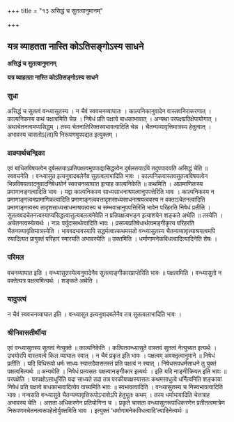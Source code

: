+++
title = "१३ असिद्धं च सुतत्वानुमानम्"

+++


## यत्र व्याहतता नास्ति कोऽतिसङ्गोऽस्य साधने

**असिद्धं च सुतत्वानुमानम्**

**यत्र व्याहतता नास्ति कोऽतिसङ्गोऽस्य साधने**

### **सुधा**

असिद्धं च सुतत्वं वन्ध्यासुतस्य । न चैवं स्ववचनव्याघातः । काल्पनिकानुवादेन वास्तवनिराकरणात् । काल्पनिकस्य कथं पक्षत्वमिति चेन्न । निषेधं प्रति पक्षत्वे बाधकाभावात् । अन्यथा परपक्षप्रतिक्षेपायोगात् । अथाचेतनत्वमप्यसिद्धम् । तस्य चेतनातिरिक्तस्वभावत्वादिति चेन्न । चैतन्यव्यावृत्तिमात्रस्य हेतुत्वात् । अभावस्य चासतोऽ(ता)पि निरूपणमुपपद्यत इत्युक्तम् ।

### **वाक्यार्थचन्द्रिका**

एवं बाधितविषयत्वेन दुर्बलतयाऽप्रतिपक्षत्वमुपपाद्यासिद्धत्वेन दुर्बलतयाऽपि तदुपपादयति असिद्धं चेति ॥ स्ववचनेति । वन्ध्यासुत इत्यनुवादबलेनैव सुतत्वलाभादिति भावः । काल्पनिकवास्तवसुतत्वविषयत्वेन भिन्नविषयत्वादनुवादनिषेधयोर्न स्ववचनव्याघात इत्याह काल्पनिकेति ॥ कथमिति । अप्रामाणिकस्य प्रमाणानङ्गत्वादिति भावः । यद्वा काल्पनिकस्य साध्यसाधनाश्रयत्वानुपपत्तेरिति भावः । काल्पनिकस्य न प्रमाणाङ्गत्वमप्रामाणिकत्वादिति प्रमाणाङ्गत्ववत्तादृशसाध्यसाधनाश्रयत्ववस्य न वक्ताऽचेतनत्वादिति प्रमाणाङ्गत्वस्य तादृशसाध्यसाधनाश्रयत्वस्य च सम्भवान्नानुपपत्तिरिति भावेन परिहरति निषेधं प्रतीति । सुतत्ववदचेतनत्वस्याप्यसिद्धत्वात्तुल्यबलत्वमेवेति न प्रतिपक्षत्वभङ्ग इत्याशयेन शङ्कते अथेति ॥ तस्येति । अचेतनत्वस्येत्यर्थः । नञः पर्युदासार्थत्वादिति भावः । प्रसज्यप्रतिषेधार्थत्वमङ्गीकृत्य परिहरति चैतन्यव्यावृत्तिमात्रस्येति । भाववदभावस्यापि सद्धर्मत्वात्कथमसतो वन्ध्यासुतस्य चैतन्यव्यावृत्त्याश्रयत्वमपि स्यादित्यत प्रागुक्तं परिहारं स्मारयति अभावस्येति ॥ उक्तमिति । धर्माणामनेकविधत्वादित्यादिनेति शेषः ।

### **परिमल**

वचनव्याघात इति । वन्ध्यासुतस्येत्यनुवादेनैव सुतत्वाङ्गीकारप्राप्तेरिति भावः ॥ पक्षत्वमिति । वन्ध्यासुतो न वक्तेत्यत्र पक्षत्वमित्यर्थः । शङ्कते अथेति ।

### **यादुपत्यं**

न चैवं स्ववचनव्याघात इति । वन्ध्यासुत इत्यनुवादबलेनैव तत्र सुतत्वलाभादिति भावः ।

### **श्रीनिवासतीर्थीया**

एवं वन्ध्यासुतस्य सुतत्वं नेत्युक्ते ॥ काल्पनिकेति । कल्पितवन्ध्यासुते वास्तवं सुतत्वं नेत्युच्यत इत्यर्थः । उभयोरपि वास्तवत्वे किल व्याघातः स्वात् । न चैवं प्रकृत इति भावः । पक्षत्वम् अवक्तृत्वानुमाने ॥ निषेधं प्रतीति । यदि विधिरूपो धर्मः साध्यः स्यात्तदैवासतस्तं प्रति पक्षत्वं न स्यात् । निषेधरूपधर्मसाधने तु युक्तं पक्षत्वमित्यर्थः ॥ अन्यथेति । निषेधं प्रत्यसतः पक्षत्वानङ्गीकार इत्यर्थः । इति यदि नाङ्गीक्रियत इति भावः ॥ परपक्षेति । परपक्षोऽसाधुरिति यदा साध्यते तदा तत्र परकीयपक्षस्यासतः कथमसाधुत्वे धर्मित्वमिति शङ्कायां निषेधं प्रति पक्षत्वे बाधकाभावादित्येव वाच्यमिति भावः ॥ स्वभावत्वादिति । वन्ध्यासुतस्य च निस्वभावत्वादिति भावः। नन्वसति वन्ध्यासुते चैतन्यव्यावृत्तिरूपोऽभावोऽपि हेतुभूतः कथम् । तस्य धर्माभावादिति चेत्तत्राह अभावस्य चेति । असता अधिकरणेन प्रतियोगिना च । प्रकृते चासता वन्ध्यासुतरूपाधिकरणेन प्रतीतत्वमात्रेण निरूपणमचेतनत्वरूपहेतोर्युक्तमिति भावः । इत्युक्तं ‘धर्माणामनेकविधत्वादि’त्यादिनेत्यर्थः ॥

